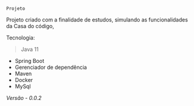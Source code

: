     Projeto
Projeto criado com a finalidade de estudos, simulando as funcionalidades da Casa do código,

Tecnologia:  
> Java 11
* Spring Boot
* Gerenciador de dependência
* Maven
* Docker
* MySql

*Versão - 0.0.2*

